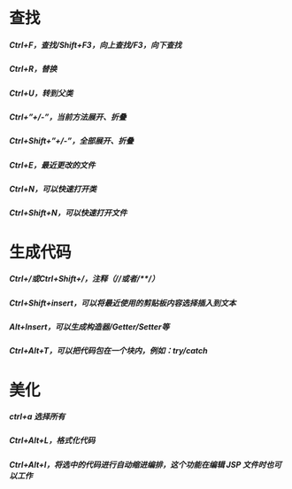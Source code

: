 # 查找
##### Ctrl+F，查找/Shift+F3，向上查找/F3，向下查找
##### Ctrl+R，替换
##### Ctrl+U，转到父类
##### Ctrl+”+/-”，当前方法展开、折叠
##### Ctrl+Shift+”+/-”，全部展开、折叠
##### Ctrl+E，最近更改的文件
##### Ctrl+N，可以快速打开类
##### Ctrl+Shift+N，可以快速打开文件

# 生成代码
##### Ctrl+/或Ctrl+Shift+/，注释（//或者/**/）
##### Ctrl+Shift+insert，可以将最近使用的剪贴板内容选择插入到文本
##### Alt+Insert，可以生成构造器/Getter/Setter等
##### Ctrl+Alt+T，可以把代码包在一个块内，例如：try/catch

# 美化
##### ctrl+a 选择所有
##### Ctrl+Alt+L，格式化代码
##### Ctrl+Alt+I，将选中的代码进行自动缩进编排，这个功能在编辑 JSP 文件时也可以工作
